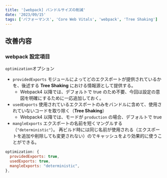 ```yaml
---
title: '[webpack] バンドルサイズの削減'
date: '2023/09/15'
tags: ['パフォーマンス', 'Core Web Vitals', 'webpack', 'Tree Shaking']
---
```


## 改善内容

### webpack 設定項目

`optimization`オプション

- `providedExports`
  モジュールによってどのエクスポートが提供されているかを、後述する **Tree Shaking** における情報源として提供する。
  - Webpack4 以降では、デフォルトで true のため不要、今回は設定の意図を明確にするために一応追加しておく。
- `usedExports`
  使用されているエクスポートのみをバンドルに含めて、使用されていないコードを取り除く（**Tree Shaking**）
  - Webpack4 以降では、モードが `production` の場合、デフォルトで true
- `mangleExports`
  エクスポートの名前を短くマングルする（`"deterministic"`）。
  再ビルド時には同じ名前が使用される（エクスポートを追加や削除しても変更されない）のでキャッシュをより効果的に使うことができる。

```js:webpack.config.js
optimization: {
  providedExports: true,
  usedExports: true,
  mangleExports: "deterministic",
},
```
